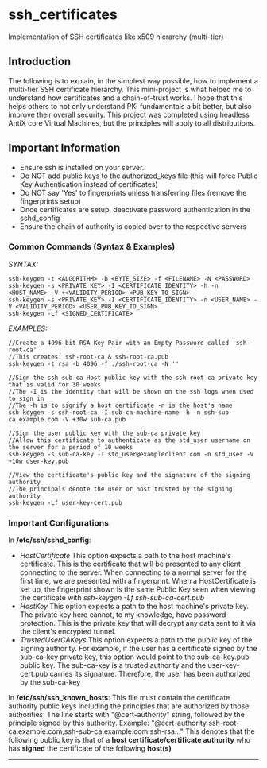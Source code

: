 # ssh_certificates
Implementation of SSH certificates like x509 hierarchy (multi-tier)

## Introduction
The following is to explain, in the simplest way possible, how to implement a multi-tier SSH certificate hierarchy.
This mini-project is what helped me to understand how certificates and a chain-of-trust works.
I hope that this helps others to not only understand PKI fundamentals a bit better, but also improve their overall security.
This project was completed using headless AntiX core Virtual Machines, but the principles will apply to all distributions. 


## Important Information
- Ensure ssh is installed on your server.
- Do NOT add public keys to the authorized_keys file (this will force Public Key Authentication instead of certificates)
- Do NOT say 'Yes' to fingerprints unless transferring files (remove the fingerprints setup)
- Once certificates are setup, deactivate password authentication in the sshd_config
- Ensure the chain of authority is copied over to the respective servers

### Common Commands (Syntax & Examples)
*SYNTAX:*
```
ssh-keygen -t <ALGORITHM> -b <BYTE_SIZE> -f <FILENAME> -N <PASSWORD>
ssh-keygen -s <PRIVATE_KEY> -I <CERTIFICATE_IDENTITY> -h -n <HOST_NAME> -V +<VALIDITY_PERIOD> <PUB_KEY_TO_SIGN>
ssh-keygen -s <PRIVATE_KEY> -I <CERTIFICATE_IDENTITY> -n <USER_NAME> -V <VALIDITY_PERIOD> <USER_PUB_KEY_TO_SIGN>
ssh-keygen -Lf <SIGNED_CERTIFICATE>
```
*EXAMPLES:*
```
//Create a 4096-bit RSA Key Pair with an Empty Password called 'ssh-root-ca'
//This creates: ssh-root-ca & ssh-root-ca.pub
ssh-keygen -t rsa -b 4096 -f ./ssh-root-ca -N ''

//Sign the ssh-sub-ca Host public key with the ssh-root-ca private key that is valid for 30 weeks
//The -I is the identity that will be shown on the ssh logs when used to sign in
//The -h is to signify a host certificate -n is the host's name
ssh-keygen -s ssh-root-ca -I sub-ca-machine-name -h -n ssh-sub-ca.example.com -V +30w sub-ca.pub

//Sign the user public key with the sub-ca private key
//Allow this certificate to authenticate as the std_user username on the server for a period of 10 weeks
ssh-keygen -s sub-ca-key -I std_user@exampleclient.com -n std_user -V +10w user-key.pub

//View the certificate's public key and the signature of the signing authority
//The principals denote the user or host trusted by the signing authority
ssh-keygen -Lf user-key-cert.pub
```

### Important Configurations
In **/etc/ssh/sshd_config**:
- *HostCertificate*
This option expects a path to the host machine's certificate. This is the certificate that will be presented to any client connecting to the server.
When connecting to a normal server for the first time, we are presented with a fingerprint. When a HostCertificate is set up, the fingerprint shown is the same Public Key seen when viewing the certificate with *ssh-keygen -Lf ssh-sub-ca-cert.pub*
- *HostKey*
This option expects a path to the host machine's private key. The private key here cannot, to my knowledge, have password protection.
This is the private key that will decrypt any data sent to it via the client's encrypted tunnel.
- *TrustedUserCAKeys*
This option expects a path to the public key of the signing authority. For example, if the user has a certificate signed by the sub-ca-key private key, this option would point to the sub-ca-key.pub public key. The sub-ca-key is a trusted authority and the user-key-cert.pub carries its signature. Therefore, the user has been authorized by the sub-ca-key

In **/etc/ssh/ssh_known_hosts**:
This file must contain the certificate authority public keys including the principles that are authorized by those authorities.
The line starts with "@cert-authority" string, followed by the principle signed by this authority. 
Example: "@cert-authority ssh-root-ca.example.com,ssh-sub-ca.example.com ssh-rsa..."
This denotes that the following public key is that of a **host certificate/certificate authority** who has **signed** the certificate of the following **host(s)**  

---

